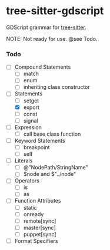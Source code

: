 tree-sitter-gdscript
==================

GDScript grammar for [tree-sitter][].

NOTE: Not ready for use. @see Todo.

### Todo

- [ ] Compound Statements
  - [ ] match
  - [ ] enum
  - [ ] inheriting class constructor
- [ ] Statements
  - [ ] setget
  - [X] export
  - [ ] const
  - [ ] signal
- [ ] Expression
  - [ ] call base class function
- [ ] Keyword Statements
  - [ ] breakpoint
  - [ ] self
- [ ] Literals
  - [ ] @"NodePath/StringName"
  - [ ] $node and $"../node"
- [ ] Operators
  - [ ] is
  - [ ] as
- [ ] Function Attributes
  - [ ] static
  - [ ] onready
  - [ ] remote[sync]
  - [ ] master[sync]
  - [ ] puppet[sync]
- [ ] Format Specifiers

[tree-sitter]: https://github.com/tree-sitter/tree-sitter
